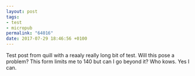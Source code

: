 ```yaml
---
layout: post
tags:
- test
- micropub
permalink: "64016"
date: 2017-07-29 18:46:56 +0100
---
```


Test post from quill with a reaaly really long bit of test. Will this pose a problem? This form limits me to 140 but can I go beyond it? Who kows. Yes I can.
